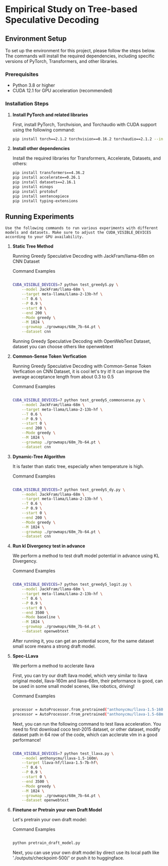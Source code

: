 # Empirical Study on Tree-based Speculative Decoding

## Environment Setup

To set up the environment for this project, please follow the steps below. The commands will install the required dependencies, including specific versions of PyTorch, Transformers, and other libraries.

### Prerequisites

- Python 3.8 or higher
- CUDA 12.1 for GPU acceleration (recommended)

### Installation Steps

1. **Install PyTorch and related libraries**

   First, install PyTorch, Torchvision, and Torchaudio with CUDA support using the following command:

   ```bash
   pip install torch==2.1.2 torchvision==0.16.2 torchaudio==2.1.2 --index-url https://download.pytorch.org/whl/cu121
2. **Install other dependencies**

    Install the required libraries for Transformers, Accelerate, Datasets, and others:

    ```bash
    pip install transformers==4.36.2
    pip install accelerate==0.26.1
    pip install datasets==2.16.1
    pip install einops
    pip install protobuf
    pip install sentencepiece
    pip install typing-extensions

## Running Experiments

    Use the following commands to run various experiments with different models and datasets. Make sure to adjust the CUDA_VISIBLE_DEVICES according to your GPU availability.
1. **Static Tree Method**
    
    Running Greedy Speculative Decoding with JackFram/llama-68m on CNN Dataset
    
    Command Examples

    ```bash

    CUDA_VISIBLE_DEVICES=7 python test_greedyS.py \
        --model JackFram/llama-68m \
        --target meta-llama/Llama-2-13b-hf \
        --T 0.6 \
        --P 0.9 \
        --start 0 \
        --end 200 \
        --Mode greedy \
        --M 1024 \
        --growmap ./growmaps/68m_7b-64.pt \
        --dataset cnn
    ```
    Running Greedy Speculative Decoding with OpenWebText Dataset, dataset you can choose others like openwebtext

2. **Common-Sense Token Verfication**
    
    Running Greedy Speculative Decoding with Common-Sense Token Verfication on CNN Dataset, it is cool let's try it! It can improve the average acceptance length from about 0.3 to 0.5
    
    Command Examples

    ```bash

    CUDA_VISIBLE_DEVICES=7 python test_greedyS_commonsense.py \
        --model JackFram/llama-68m \
        --target meta-llama/Llama-2-13b-hf \
        --T 0.6 \
        --P 0.9 \
        --start 0 \
        --end 200 \
        --Mode greedy \
        --M 1024 \
        --growmap ./growmaps/68m_7b-64.pt \
        --dataset cnn

3. **Dynamic-Tree Algorithm**
    
    It is faster than static tree, especially when temperature is high.
    
    Command Examples

    ```bash

    CUDA_VISIBLE_DEVICES=7 python test_greedyS_dy.py \
        --model JackFram/llama-68m \
        --target meta-llama/Llama-2-13b-hf \
        --T 0.6 \
        --P 0.9 \
        --start 0 \
        --end 200 \
        --Mode greedy \
        --M 1024 \
        --growmap ./growmaps/68m_7b-64.pt \
        --dataset cnn

4. **Run kl Divergency test in advance**
   
    We perform a method to test draft model potential in advance using KL Divergency.
    
    Command Examples

    ```bash

    CUDA_VISIBLE_DEVICES=7 python test_greedyS_logit.py \
        --model JackFram/llama-68m \
        --target meta-llama/Llama-2-13b-hf \
        --T 0.6 \
        --P 0.9 \
        --start 0 \
        --end 3500 \
        --Mode baseline \
        --M 1024 \
        --growmap ./growmaps/68m_7b-64.pt \
        --dataset openwebtext
    ```

    After running it, you can get an potential score, for the same dataset small score means a strong draft model.

5. **Spec-LLava**
   
    We perform a method to acclerate llava
     
    First, you can try our draft llava model, which very similar to llava original model, llava-160m and llava-68m, their peformance is good, can be used in some small model scenes, like robotics, driving!

    Command Examples

    ```bash

    processor = AutoProcessor.from_pretrained("anthonycmu/llava-1.5-160m")
    processor = AutoProcessor.from_pretrained("anthonycmu/llava-1.5-68m")

    ```

    Next, you can run the following command to test llava acceleration. You need to first download coco test-2015 dataset, or other dataset, modify dataset path in 64 row of the code, which can acclerate vlm in a good performance!
    
    ```bash

    CUDA_VISIBLE_DEVICES=7 python test_llava.py \
        --model anthonycmu/llava-1.5-160m\
        --target llava-hf/llava-1.5-7b-hf\
        --T 0.6 \
        --P 0.9 \
        --start 0 \
        --end 3500 \
        --Mode greedy \
        --M 1024 \
        --growmap ./growmaps/68m_7b-64.pt \
        --dataset openwebtext

5. **Finetune or Pretrain your own Draft Model**
   
    Let's pretrain your own draft model:

    Command Examples

    ```bash

    python pretrain_draft_model.py 

    ```

    Next, you can use your own draft model by direct use its local path like './outputs/checkpoint-500/' or push it to huggingface.
    